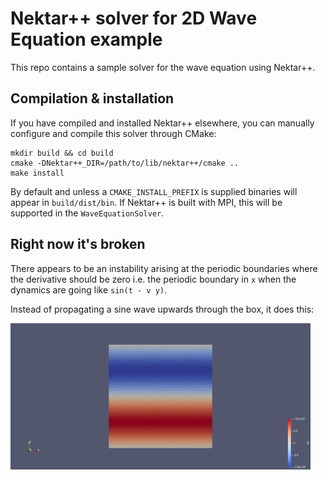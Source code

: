 # Nektar++ solver for 2D Wave Equation example

This repo contains a sample solver for the wave equation using Nektar++.


## Compilation & installation

If you have compiled and installed Nektar++ elsewhere, you can manually configure and compile this solver through CMake:
```
mkdir build && cd build
cmake -DNektar++_DIR=/path/to/lib/nektar++/cmake ..
make install
```
By default and unless a `CMAKE_INSTALL_PREFIX` is supplied binaries will appear in `build/dist/bin`. If Nektar++ is built with MPI, this will be supported in the `WaveEquationSolver`.

## Right now it's broken

There appears to be an instability arising at the periodic boundaries where the derivative should be zero i.e. the periodic boundary in `x` when the dynamics are going like `sin(t - v y)`.

Instead of propagating a sine wave upwards through the box, it does this:

![ Alt text](figs/anim.gif)
